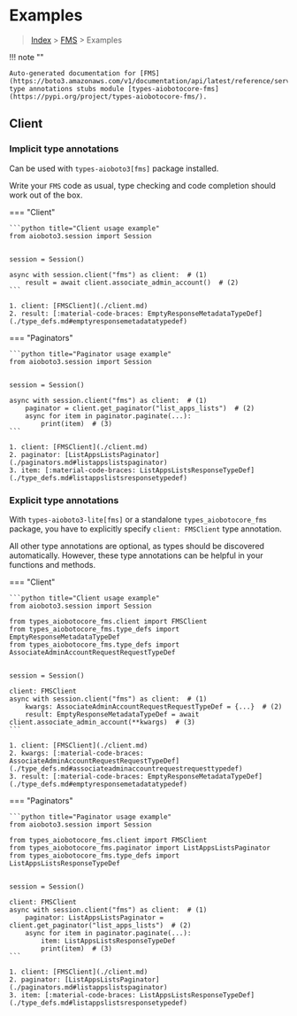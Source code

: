 # Examples

> [Index](../README.md) > [FMS](./README.md) > Examples

!!! note ""

    Auto-generated documentation for [FMS](https://boto3.amazonaws.com/v1/documentation/api/latest/reference/services/fms.html#FMS)
    type annotations stubs module [types-aiobotocore-fms](https://pypi.org/project/types-aiobotocore-fms/).

## Client

### Implicit type annotations

Can be used with `types-aioboto3[fms]` package installed.

Write your `FMS` code as usual,
type checking and code completion should work out of the box.



=== "Client"

    ```python title="Client usage example"
    from aioboto3.session import Session


    session = Session()

    async with session.client("fms") as client:  # (1)
        result = await client.associate_admin_account()  # (2)
    ```

    1. client: [FMSClient](./client.md)
    2. result: [:material-code-braces: EmptyResponseMetadataTypeDef](./type_defs.md#emptyresponsemetadatatypedef) 



=== "Paginators"

    ```python title="Paginator usage example"
    from aioboto3.session import Session


    session = Session()

    async with session.client("fms") as client:  # (1)
        paginator = client.get_paginator("list_apps_lists")  # (2)
        async for item in paginator.paginate(...):
            print(item)  # (3)
    ```

    1. client: [FMSClient](./client.md)
    2. paginator: [ListAppsListsPaginator](./paginators.md#listappslistspaginator)
    3. item: [:material-code-braces: ListAppsListsResponseTypeDef](./type_defs.md#listappslistsresponsetypedef) 




### Explicit type annotations

With `types-aioboto3-lite[fms]`
or a standalone `types_aiobotocore_fms` package, you have to explicitly specify
`client: FMSClient` type annotation.

All other type annotations are optional, as types should be discovered automatically.
However, these type annotations can be helpful in your functions and methods.


=== "Client"

    ```python title="Client usage example"
    from aioboto3.session import Session

    from types_aiobotocore_fms.client import FMSClient
    from types_aiobotocore_fms.type_defs import EmptyResponseMetadataTypeDef
    from types_aiobotocore_fms.type_defs import AssociateAdminAccountRequestRequestTypeDef


    session = Session()

    client: FMSClient
    async with session.client("fms") as client:  # (1)
        kwargs: AssociateAdminAccountRequestRequestTypeDef = {...}  # (2)
        result: EmptyResponseMetadataTypeDef = await client.associate_admin_account(**kwargs)  # (3)
    ```

    1. client: [FMSClient](./client.md)
    2. kwargs: [:material-code-braces: AssociateAdminAccountRequestRequestTypeDef](./type_defs.md#associateadminaccountrequestrequesttypedef) 
    3. result: [:material-code-braces: EmptyResponseMetadataTypeDef](./type_defs.md#emptyresponsemetadatatypedef) 



=== "Paginators"

    ```python title="Paginator usage example"
    from aioboto3.session import Session

    from types_aiobotocore_fms.client import FMSClient
    from types_aiobotocore_fms.paginator import ListAppsListsPaginator
    from types_aiobotocore_fms.type_defs import ListAppsListsResponseTypeDef


    session = Session()

    client: FMSClient
    async with session.client("fms") as client:  # (1)
        paginator: ListAppsListsPaginator = client.get_paginator("list_apps_lists")  # (2)
        async for item in paginator.paginate(...):
            item: ListAppsListsResponseTypeDef
            print(item)  # (3)
    ```

    1. client: [FMSClient](./client.md)
    2. paginator: [ListAppsListsPaginator](./paginators.md#listappslistspaginator)
    3. item: [:material-code-braces: ListAppsListsResponseTypeDef](./type_defs.md#listappslistsresponsetypedef) 




